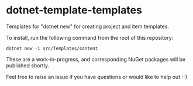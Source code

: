 # dotnet-template-templates

Templates for "dotnet new" for creating project and item templates.

To install, run the following command from the root of this repository:

```
dotnet new -i src/Templates/content
```

These are a work-in-progress, and corresponding NuGet packages will be published shortly.

Feel free to raise an issue if you have questions or would like to help out :-)
